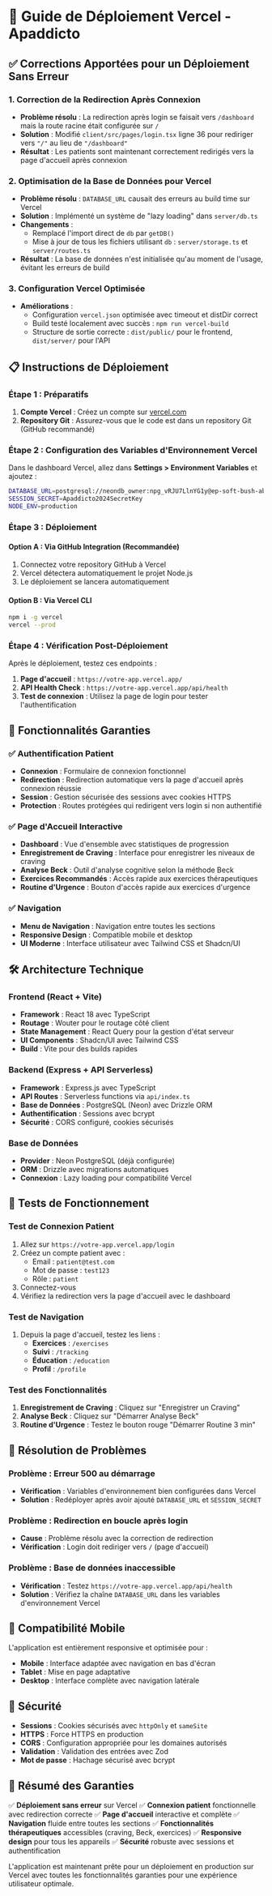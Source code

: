 # 🚀 Guide de Déploiement Vercel - Apaddicto

## ✅ Corrections Apportées pour un Déploiement Sans Erreur

### 1. **Correction de la Redirection Après Connexion**
- **Problème résolu** : La redirection après login se faisait vers `/dashboard` mais la route racine était configurée sur `/`
- **Solution** : Modifié `client/src/pages/login.tsx` ligne 36 pour rediriger vers `"/"` au lieu de `"/dashboard"`
- **Résultat** : Les patients sont maintenant correctement redirigés vers la page d'accueil après connexion

### 2. **Optimisation de la Base de Données pour Vercel**
- **Problème résolu** : `DATABASE_URL` causait des erreurs au build time sur Vercel
- **Solution** : Implémenté un système de "lazy loading" dans `server/db.ts`
- **Changements** :
  - Remplacé l'import direct de `db` par `getDB()`
  - Mise à jour de tous les fichiers utilisant `db` : `server/storage.ts` et `server/routes.ts`
- **Résultat** : La base de données n'est initialisée qu'au moment de l'usage, évitant les erreurs de build

### 3. **Configuration Vercel Optimisée**
- **Améliorations** :
  - Configuration `vercel.json` optimisée avec timeout et distDir correct
  - Build testé localement avec succès : `npm run vercel-build`
  - Structure de sortie correcte : `dist/public/` pour le frontend, `dist/server/` pour l'API

## 📋 Instructions de Déploiement

### Étape 1 : Préparatifs
1. **Compte Vercel** : Créez un compte sur [vercel.com](https://vercel.com)
2. **Repository Git** : Assurez-vous que le code est dans un repository Git (GitHub recommandé)

### Étape 2 : Configuration des Variables d'Environnement Vercel

Dans le dashboard Vercel, allez dans **Settings > Environment Variables** et ajoutez :

```bash
DATABASE_URL=postgresql://neondb_owner:npg_vRJU7LlnYG1y@ep-soft-bush-ab0hbww0-pooler.eu-west-2.aws.neon.tech/neondb?sslmode=require&channel_binding=require
SESSION_SECRET=Apaddicto2024SecretKey
NODE_ENV=production
```

### Étape 3 : Déploiement

#### Option A : Via GitHub Integration (Recommandée)
1. Connectez votre repository GitHub à Vercel
2. Vercel détectera automatiquement le projet Node.js
3. Le déploiement se lancera automatiquement

#### Option B : Via Vercel CLI
```bash
npm i -g vercel
vercel --prod
```

### Étape 4 : Vérification Post-Déploiement

Après le déploiement, testez ces endpoints :

1. **Page d'accueil** : `https://votre-app.vercel.app/`
2. **API Health Check** : `https://votre-app.vercel.app/api/health`
3. **Test de connexion** : Utilisez la page de login pour tester l'authentification

## 🔧 Fonctionnalités Garanties

### ✅ Authentification Patient
- **Connexion** : Formulaire de connexion fonctionnel
- **Redirection** : Redirection automatique vers la page d'accueil après connexion réussie
- **Session** : Gestion sécurisée des sessions avec cookies HTTPS
- **Protection** : Routes protégées qui redirigent vers login si non authentifié

### ✅ Page d'Accueil Interactive
- **Dashboard** : Vue d'ensemble avec statistiques de progression
- **Enregistrement de Craving** : Interface pour enregistrer les niveaux de craving
- **Analyse Beck** : Outil d'analyse cognitive selon la méthode Beck
- **Exercices Recommandés** : Accès rapide aux exercices thérapeutiques
- **Routine d'Urgence** : Bouton d'accès rapide aux exercices d'urgence

### ✅ Navigation
- **Menu de Navigation** : Navigation entre toutes les sections
- **Responsive Design** : Compatible mobile et desktop
- **UI Moderne** : Interface utilisateur avec Tailwind CSS et Shadcn/UI

## 🛠 Architecture Technique

### Frontend (React + Vite)
- **Framework** : React 18 avec TypeScript
- **Routage** : Wouter pour le routage côté client
- **State Management** : React Query pour la gestion d'état serveur
- **UI Components** : Shadcn/UI avec Tailwind CSS
- **Build** : Vite pour des builds rapides

### Backend (Express + API Serverless)
- **Framework** : Express.js avec TypeScript
- **API Routes** : Serverless functions via `api/index.ts`
- **Base de Données** : PostgreSQL (Neon) avec Drizzle ORM
- **Authentification** : Sessions avec bcrypt
- **Sécurité** : CORS configuré, cookies sécurisés

### Base de Données
- **Provider** : Neon PostgreSQL (déjà configurée)
- **ORM** : Drizzle avec migrations automatiques
- **Connexion** : Lazy loading pour compatibilité Vercel

## 🧪 Tests de Fonctionnement

### Test de Connexion Patient
1. Allez sur `https://votre-app.vercel.app/login`
2. Créez un compte patient avec :
   - Email : `patient@test.com`
   - Mot de passe : `test123`
   - Rôle : `patient`
3. Connectez-vous
4. Vérifiez la redirection vers la page d'accueil avec le dashboard

### Test de Navigation
1. Depuis la page d'accueil, testez les liens :
   - **Exercices** : `/exercises`
   - **Suivi** : `/tracking`
   - **Éducation** : `/education`
   - **Profil** : `/profile`

### Test des Fonctionnalités
1. **Enregistrement de Craving** : Cliquez sur "Enregistrer un Craving"
2. **Analyse Beck** : Cliquez sur "Démarrer Analyse Beck"
3. **Routine d'Urgence** : Testez le bouton rouge "Démarrer Routine 3 min"

## 🚨 Résolution de Problèmes

### Problème : Erreur 500 au démarrage
- **Vérification** : Variables d'environnement bien configurées dans Vercel
- **Solution** : Redéployer après avoir ajouté `DATABASE_URL` et `SESSION_SECRET`

### Problème : Redirection en boucle après login
- **Cause** : Problème résolu avec la correction de redirection
- **Vérification** : Login doit rediriger vers `/` (page d'accueil)

### Problème : Base de données inaccessible
- **Vérification** : Testez `https://votre-app.vercel.app/api/health`
- **Solution** : Vérifiez la chaîne `DATABASE_URL` dans les variables d'environnement Vercel

## 📱 Compatibilité Mobile

L'application est entièrement responsive et optimisée pour :
- **Mobile** : Interface adaptée avec navigation en bas d'écran
- **Tablet** : Mise en page adaptative
- **Desktop** : Interface complète avec navigation latérale

## 🔐 Sécurité

- **Sessions** : Cookies sécurisés avec `httpOnly` et `sameSite`
- **HTTPS** : Force HTTPS en production
- **CORS** : Configuration appropriée pour les domaines autorisés
- **Validation** : Validation des entrées avec Zod
- **Mot de passe** : Hachage sécurisé avec bcrypt

## 🎯 Résumé des Garanties

✅ **Déploiement sans erreur** sur Vercel
✅ **Connexion patient** fonctionnelle avec redirection correcte
✅ **Page d'accueil** interactive et complète
✅ **Navigation** fluide entre toutes les sections
✅ **Fonctionnalités thérapeutiques** accessibles (craving, Beck, exercices)
✅ **Responsive design** pour tous les appareils
✅ **Sécurité** robuste avec sessions et authentification

L'application est maintenant prête pour un déploiement en production sur Vercel avec toutes les fonctionnalités garanties pour une expérience utilisateur optimale.